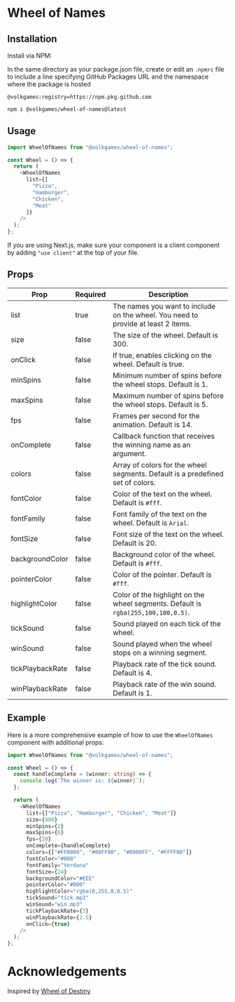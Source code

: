 # Wheel of Names

## Installation

Install via NPM:

In the same directory as your package.json file, create or edit an `.npmrc` file to include a line specifying GitHub Packages URL and the namespace where the package is hosted

```
@volkgames:registry=https://npm.pkg.github.com
```


```bash
npm i @volkgames/wheel-of-names@latest
```

## Usage

```typescript
import WheelOfNames from "@volkgames/wheel-of-names";

const Wheel = () => {
  return (
    <WheelOfNames 
      list={[
        "Pizza",
        "Hamburger",
        "Chicken",
        "Meat"
      ]} 
    />
  );
};
```

If you are using Next.js, make sure your component is a client component by adding `"use client"` at the top of your file.

## Props

| Prop            | Required | Description                                                                           |
|-----------------|----------|---------------------------------------------------------------------------------------|
| list            | true     | The names you want to include on the wheel. You need to provide at least 2 items.      |
| size            | false    | The size of the wheel. Default is 300.                                                 |
| onClick         | false    | If true, enables clicking on the wheel. Default is true.                               |
| minSpins        | false    | Minimum number of spins before the wheel stops. Default is 1.                          |
| maxSpins        | false    | Maximum number of spins before the wheel stops. Default is 5.                          |
| fps             | false    | Frames per second for the animation. Default is 14.                                    |
| onComplete      | false    | Callback function that receives the winning name as an argument.                       |
| colors          | false    | Array of colors for the wheel segments. Default is a predefined set of colors.         |
| fontColor       | false    | Color of the text on the wheel. Default is `#fff`.                                     |
| fontFamily      | false    | Font family of the text on the wheel. Default is `Arial`.                              |
| fontSize        | false    | Font size of the text on the wheel. Default is 20.                                     |
| backgroundColor | false    | Background color of the wheel. Default is `#fff`.                                      |
| pointerColor    | false    | Color of the pointer. Default is `#fff`.                                               |
| highlightColor  | false    | Color of the highlight on the wheel segments. Default is `rgba(255,100,100,0.5)`.      |
| tickSound       | false    | Sound played on each tick of the wheel.                                                |
| winSound        | false    | Sound played when the wheel stops on a winning segment.                                |
| tickPlaybackRate| false    | Playback rate of the tick sound. Default is 4.                                         |
| winPlaybackRate | false    | Playback rate of the win sound. Default is 1.                                          |

## Example

Here is a more comprehensive example of how to use the `WheelOfNames` component with additional props:

```typescript
import WheelOfNames from "@volkgames/wheel-of-names";

const Wheel = () => {
  const handleComplete = (winner: string) => {
    console.log(`The winner is: ${winner}`);
  };

  return (
    <WheelOfNames 
      list={["Pizza", "Hamburger", "Chicken", "Meat"]}
      size={400}
      minSpins={2}
      maxSpins={6}
      fps={20}
      onComplete={handleComplete}
      colors={["#FF0000", "#00FF00", "#0000FF", "#FFFF00"]}
      fontColor="#000"
      fontFamily="Verdana"
      fontSize={24}
      backgroundColor="#EEE"
      pointerColor="#000"
      highlightColor="rgba(0,255,0,0.5)"
      tickSound="tick.mp3"
      winSound="win.mp3"
      tickPlaybackRate={3}
      winPlaybackRate={1.5}
      onClick={true}
    />
  );
};
```

# Acknowledgements

Inspired by [Wheel of Destiny](https://github.com/robgithub/wheelofdestiny)
